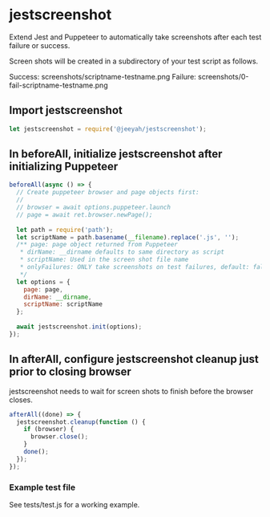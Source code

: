 # jestscreenshot
Extend Jest and Puppeteer to automatically take screenshots after each test failure or success.

Screen shots will be created in a subdirectory of your test script as follows.

Success: screenshots/scriptname-testname.png
Failure: screenshots/0-fail-scriptname-testname.png


## Import jestscreenshot
```javascript
let jestscreenshot = require('@jeeyah/jestscreenshot');
```

## In beforeAll, initialize jestscreenshot after initializing Puppeteer
```javascript
beforeAll(async () => {
  // Create puppeteer browser and page objects first:
  // 
  // browser = await options.puppeteer.launch
  // page = await ret.browser.newPage();
  
  let path = require('path');
  let scriptName = path.basename(__filename).replace('.js', '');
  /** page: page object returned from Puppeteer
   * dirName: __dirname defaults to same directory as script
   * scriptName: Used in the screen shot file name
   * onlyFailures: ONLY take screenshots on test failures, default: false
   */
  let options = {
    page: page, 
    dirName: __dirname,
    scriptName: scriptName
  };
  
  await jestscreenshot.init(options);
});
```

## In afterAll, configure jestscreenshot cleanup just prior to closing browser
jestscreenshot needs to wait for screen shots to finish before the browser closes.
```javascript
afterAll((done) => {
  jestscreenshot.cleanup(function () {
    if (browser) {
      browser.close();
    }
    done();
  });
});
```

### Example test file
See tests/test.js for a working example.
